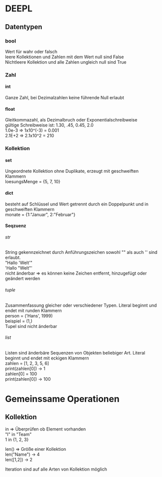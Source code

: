 # DEEPL
## Datentypen
### bool
Wert für wahr oder falsch</br>
leere Kollektionen und Zahlen mit dem Wert null sind False</br>
Nichtleere Kollektion und alle Zahlen ungleich null sind True
### Zahl
#### int
Ganze Zahl, bei Dezimalzahlen keine führende Null erlaubt
#### float
Gleitkommazahl, als Dezimalbruch oder Exponentialschreibweise</br>
gültige Schreibweise ist: 1.30, .45, 0.45, 2.0</br>
1.0e-3 => 1x10^(-3) = 0.001</br>
2.1E+2 => 2.1x10^2 = 210
### Kollektion
#### set
Ungeordnete Kollektion ohne Duplikate, erzeugt mit geschweiften Klammern</br>
loesungsMenge = {5, 7, 10}
#### dict
besteht auf Schlüssel und Wert getrennt durch ein Doppelpunkt und in geschweiften Klammern</br>
monate = {1:"Januar", 2:"Februar"}
#### Seqzuenz
###### str
String gekennzeichnet durch Anführungszeichen sowohl "" als auch '' sind erlaubt.</br>
"Hallo 'Welt'"</br>
'Hallo "Welt"'</br>
nicht änderbar => es können keine Zeichen entfernt, hinzugefügt oder geändert werden
###### tuple
Zusammenfassung gleicher oder verschiedener Typen. Literal beginnt und endet mit runden Klammern</br>
person = ('Hans', 1999)</br>
beispiel = (1,)</br>
Tupel sind nicht änderbar
###### list
Listen sind änderbäre Sequenzen von Objekten beliebiger Art. Literal beginnt und endet mit eckigen Klammern</br>
zahlen = [1, 2, 3, 5, 6]</br>
print(zahlen[0]) -> 1</br>
zahlen[0] = 100</br>
print(zahlen[0]) -> 100


# Gemeinssame Operationen
## Kollektion
in => Überprüfen ob Element vorhanden</br>
"I" in "Team"</br>
1 in {1, 2, 3}

len() => Größe einer Kollektion</br>
len("Name") -> 4</br>
len([1,2]) -> 2

Iteration sind auf alle Arten von Kollektion möglich


